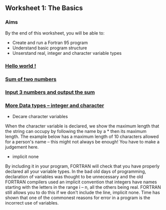 ## Worksheet 1: The Basics

### Aims
By the end of this worksheet, you will be able to:
- Create and run a Fortran 95 program
- Understand basic program structure
- Unserstand real, integer and character variable types

### [Hello world !](1.1.f95)
### [Sum of two numbers](1.2.f95)
### [Input 3 numbers and output the sum](1.3.f95)
### [More Data types – integer and character](1.4.f95)
- Decare character variables

When the character variable is declared, we show the maximum length that the string can occupy by following the name by a * then its maximum length. The example below has a maximum length of 10 characters allowed for a person's name – this might not always be enough! You have to make a judgement here.

- implicit none

By including it in your program, FORTRAN will check that you have properly declared all your variable types. In the bad old days of programming, declaration of variables was thought to be unnecessary and the old FORTRAN compilers used an implicit convention that integers have names starting with the letters in the range i – n, all the others being real. FORTRAN still allows you to do this if we don't include the line, implicit none. Time has shown that one of the commonest reasons for error in a program is the incorrect use of variables.